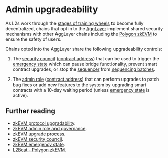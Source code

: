 # Admin upgradeability

As L2s work through the [stages of training wheels](https://medium.com/l2beat/introducing-stages-a-framework-to-evaluate-rollups-maturity-d290bb22befe) to become fully decentralized, chains that opt in to the [AggLayer](../glossary/index.md#agglayer-v1-al1) implement shared security mechanisms with other AggLayer chains including the [Polygon zkEVM](../../zkEVM/operations/upgradability.md) to ensure the safety of users.

Chains opted into the AggLayer share the following upgradeability controls:

1. The [security council](../../zkEVM/operations/security-council.md) ([contract address](https://etherscan.io/address/0x37c58Dfa7BF0A165C5AAEdDf3e2EdB475ac6Dcb6)) that can be used to trigger the [emergency state](../../zkEVM/operations/malfunction-resistance/emergency-state.md) which can pause bridge functionality, prevent smart contract upgrades, or stop the [sequencer](./architecture.md#sequencer) from [sequencing batches](./transaction-lifecycle.md#sequenced).

2. The [admin role](../../zkEVM/operations/admin-role.md) ([contract address](https://etherscan.io/address/0x242daE44F5d8fb54B198D03a94dA45B5a4413e21)) that can perform upgrades to patch bug fixes or add new features to the system by upgrading smart contracts with a 10-day waiting period (unless [emergency state](../../zkEVM/operations/malfunction-resistance/emergency-state.md) is active).

## Further reading

- [zkEVM protocol upgradability](../../zkEVM/operations/upgradability.md).
- [zkEVM admin role and governance](../../zkEVM/operations/admin-role.md).
- [zkEVM upgrade process](../../zkEVM/operations/upgrade-process.md).
- [zkEVM security council](../../zkEVM/operations/security-council.md).
- [zkEVM emergency state](../../zkEVM/operations/malfunction-resistance/emergency-state.md).
- [L2Beat - Polygon zkEVM](https://l2beat.com/scaling/projects/polygonzkevm?selectedChart=activity).